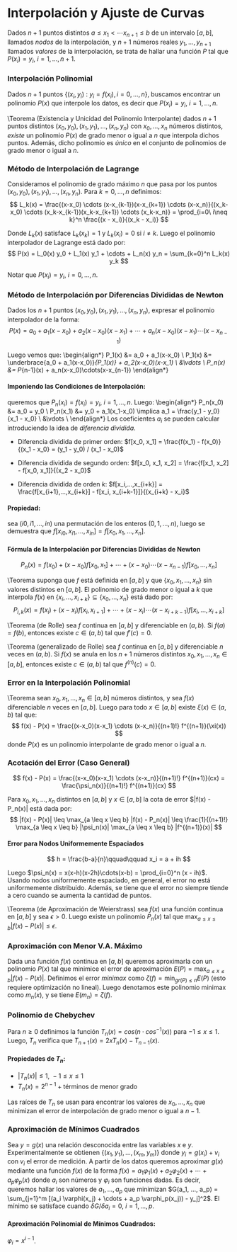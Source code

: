 Interpolación y Ajuste de Curvas
================================

Dados $n+1$ puntos distintos $a \leq x_1 < \cdots x_{n+1} \leq b$ de un
intervalo $[a,b]$, llamados _nodos_ de la interpolación, y $n+1$ números reales
$y_1,...,y_{n+1}$ llamados _valores_ de la interpolación, se trata de hallar una
función $P$ tal que $P(x_i) = y_i,\ i=1,...,n+1$.

### Interpolación Polinomial

Dados $n+1$ puntos $\{(x_i, y_i)\ :\ y_i = f(x_i), i=0,...,n\}$, buscamos
encontrar un polinomio $P(x)$ que interpole los datos, es decir que $P(x_i) =
y_i,\ i=1,...,n$.

\Teorema (Existencia y Unicidad del Polinomio Interpolante) dados $n+1$ puntos
distintos $(x_0, y_0), (x_1, y_1), ..., (x_n, y_n)$ con $x_0, ..., x_n$ números
distintos, _existe_ un polinomio $P(x)$ de grado menor o igual a $n$ que
interpola dichos puntos. Además, dicho polinomio es _único_ en el conjunto de
polinomios de grado menor o igual a $n$.

### Método de Interpolación de Lagrange

Consideramos el polinomio de grado máximo $n$ que pasa por los puntos $(x_0,
y_0), (x_1, y_1), ..., (x_n, y_n)$. Para $k=0,...,n$ definimos:
$$
L_k(x) = \frac{(x-x_0) \cdots (x-x_{k-1})(x-x_{k+1}) \cdots (x-x_n)}{(x_k-x_0)
\cdots (x_k-x_{k-1})(x_k-x_{k+1}) \cdots (x_k-x_n)}
= \prod_{i=0\ i\neq k}^n \frac{(x - x_i)}{(x_k - x_i)}
$$

Donde $L_k(x)$ satisface $L_k(x_k) = 1$ y $L_k(x_i) = 0$ si $i \neq k$. Luego el
polinomio interpolador de Lagrange está dado por:
$$
P(x) = L_0(x) y_0 + L_1(x) y_1 + \cdots + L_n(x) y_n
= \sum_{k=0}^n L_k(x) y_k
$$

Notar que $P(x_i) = y_i,\ i=0,...,n$.

### Método de Interpolación por Diferencias Divididas de Newton

Dados los $n+1$ puntos $(x_0, y_0), (x_1, y_1), ..., (x_n, y_n)$, expresar el
polinomio interpolador de la forma:
$$ 
P(x) = a_0 + a_1(x-x_0) + a_2(x-x_0)(x-x_1) + \cdots +
a_n(x-x_0)(x-x_1)\cdots(x-x_{n-1})
$$

Luego vemos que:
\begin{align*}
P_1(x) &= a_0 + a_1(x-x_0) \\
P_1(x) &= \underbrace{a_0 + a_1(x-x_0)}_{P_1(x)} + a_2(x-x_0)(x-x_1) \\
&\vdots \\
P_n(x) &= P_{n-1}(x) + a_n(x-x_0)\cdots(x-x_{n-1})
\end{align*}

#### Imponiendo las Condiciones de Interpolación:
queremos que $P_n(x_i) = f(x_i) = y_i,\ i=1,...,n$. Luego:
\begin{align*}
P_n(x_0) &= a_0 = y_0 \\
P_n(x_1) &= y_0 + a_1(x_1-x_0) \implica a_1 = \frac{y_1 - y_0}{x_1 - x_0} \\
&\vdots \\
\end{align*}
Los coeficientes $a_i$ se pueden calcular introduciendo la idea de _diferencia
dividida_. 

+ Diferencia dividida de primer orden: $f[x_0, x_1] = \frac{f(x_1) -
  f(x_0)}{(x_1 - x_0} = (y_1 - y_0) / (x_1 - x_0)$

+ Diferencia dividida de segundo orden: $f[x_0, x_1, x_2] = \frac{f[x_1, x_2] -
  f[x_0, x_1]}{(x_2 - x_0}$

+ Diferencia dividida de orden $k$: $f[x_i,...,x_{i+k}] =
  \frac{f[x_{i+1},...,x_{i+k}] - f[x_i, x_{i+k-1}]}{(x_{i+k} - x_i}$

#### Propiedad:
sea $(i0, i1,..., in)$ una permutación de los enteros $(0, 1,...,n)$, luego se
demuestra que $f[x_{i0}, x_{i1},..., x_{in}] = f[x_0, x_1,..., x_n]$.

#### Fórmula de la Interpolación por Diferencias Divididas de Newton
$$ 
P_n(x) = f(x_0) + (x-x_0)f[x_0, x_1] + \cdots + (x-x_0)\cdots(x-x_{n-1})f[x_0,
..., x_n]
$$

\Teorema suponga que $f$ está definida en $[a,b]$ y que $\{x_0, x_1, ..., x_n\}$
sin valores distintos en $[a,b]$. El polinomio de grado menor o igual a $k$ que
interpola $f(x)$ en $\{x_i, ..., x_{i+k}\} \subseteq \{x_0, ..., x_n\}$ está
dado por: 
$$ 
P_{i,k}(x) = f(x_i) + (x-x_i)f[x_i, x_{i+1}] + \cdots + (x-x_i) \cdots
(x-x_{i+k-1})f[x_i, ..., x_{i+k}]  
$$

\Teorema (de Rolle) sea $f$ continua en $[a,b]$ y diferenciable en $(a,b)$. Si
$f(a) = f(b)$, entonces existe $c \in (a,b)$ tal que $f'(c) = 0$.

\Teorema (generalizado de Rolle) sea $f$ continua en $[a,b]$ y diferenciable $n$
veces en $(a,b)$. Si $f(x)$ se anula en los $n+1$ números distintos $x_0, x_1,
..., x_n \in [a,b]$, entonces existe $c \in (a,b)$ tal que $f^{(n)}(c) = 0$.

### Error en la Interpolación Polinomial

\Teorema sean $x_0, x_1, ..., x_n \in [a,b]$ números distintos, y sea $f(x)$
diferenciable $n$ veces en $[a,b]$. Luego para todo $x \in [a,b]$ existe $\xi(x)
\in (a,b)$ tal que:
$$
f(x) - P(x) = \frac{(x-x_0)(x-x_1) \cdots (x-x_n)}{(n+1)!} f^{(n+1)}(\xi(x))
$$
donde $P(x)$ es un polinomio interpolante de grado menor o igual a $n$.

### Acotación del Error (Caso General)

$$
f(x) - P(x) = \frac{(x-x_0)(x-x_1) \cdots (x-x_n)}{(n+1)!} f^{(n+1)}(cx)
= \frac{\psi_n(x)}{(n+1)!} f^{(n+1)}(cx)
$$

Para $x_0, x_1, ..., x_n$ distintos en $[a,b]$ y $x \in [a,b]$ la cota de error
$|f(x) - P_n(x)| está dada por:
$$ 
|f(x) - P(x)| \leq \max_{a \leq x \leq b} |f(x) - P_n(x)| \leq \frac{1}{(n+1)!}
\max_{a \leq x \leq b} |\psi_n(x)| \max_{a \leq x \leq b} |f^{(n+1)}(x)|
$$

#### Error para Nodos Uniformemente Espaciados
$$
h = \frac{b-a}{n}\qquad\qquad x_i = a + ih
$$

Luego $\psi_n(x) = x(x-h)(x-2h)\cdots(x-b) = \prod_{i=0}^n (x - ih)$. Usando
nodos uniformemente espaciado, en general, el error no está uniformemente
distribuido. Además, se tiene que el error no siempre tiende a cero cuando se
aumenta la cantidad de puntos. 

\Teorema (de Aproximación de Weierstrass) sea $f(x)$ una función continua en
$[a,b]$ y sea $\epsilon>0$. Luego existe un polinomio $P_n(x)$ tal que $\max_{a
\leq x \leq b} |f(x) - P(x)| \leq \epsilon$.

### Aproximación con Menor V.A. Máximo

Dada una función $f(x)$ continua en $[a,b]$ queremos aproximarla con un
polinomio $P(x)$ tal que minimice el error de aproximación $E(P) = \max_{a \leq
x \leq b} |f(x) - P(x)|$. Definimos el error _minimax_ como $\zeta(f) =
\min_{gr(P) \leq n} E(P)$ (esto requiere optimización no lineal). Luego
denotamos este polinomio minimax como $m_n(x)$, y se tiene $E(m_n) = \zeta(f)$.

### Polinomio de Chebychev

Para $n \geq 0$ definimos la función $T_n(x) = cos(n \cdot cos^{-1}(x))$ para
$-1 \leq x \leq 1$. Luego, $T_n$ verifica que $T_{n+1}(x) = 2 x T_n(x) -
T_{n-1}(x)$.

#### Propiedades de $T_n$:

+ $|T_n(x)| \leq 1,\ -1 \leq x \leq 1$
+ $T_n(x) = 2^{n-1} + \text{términos de menor grado}$

Las raíces de $T_n$ se usan para encontrar los valores de $x_0, ..., x_n$ que
minimizan el error de interpolación de grado menor o igual a $n-1$.

### Aproximación de Mínimos Cuadrados

Sea $y = g(x)$ una relación desconocida entre las variables $x$ e $y$.
Experimentalmente se obtienen $\{(x_1, y_1), ..., (x_m, y_m)\}$ donde $y_i =
g(x_i) + v_i$ con $v_i$ el error de medición. A partir de los datos queremos
aproximar $g(x)$ mediante una función $f(x)$ de la forma $f(x) = a_1
\varphi_1(x) + a_2 \varphi_2(x) + \cdots + a_p \varphi_p(x)$ donde $a_i$ son
números y $\varphi_i$ son funciones dadas. Es decir, queremos hallar los valores
de $a_1,..., a_p$ que minimizan $G(a_1, ..., a_p) = \sum_{j=1}^m [(a_i
\varphi(x_j) + \cdots + a_p \varphi_p(x_j)) - y_j]^2$. El mínimo se satisface
cuando $\delta G / \delta a_i = 0,\ i=1,...,p$.

#### Aproximación Polinomial de Mínimos Cuadrados: 
$\varphi_i = x^{i-1}$.

